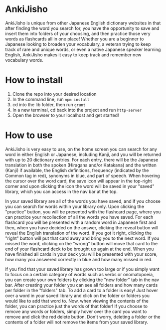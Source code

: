 # AnkiJisho

AnkiJisho is unique from other Japanese English dictionary websites in that after finding the word you search for, you have the opportunity to save and insert them into folders of your choosing, and then practice those very words as flashcards all in one place! Whether you are a beginner to Japanese looking to broaden your vocabulary, a veteran trying to keep track of rare and unique words, or even a native Japanese speaker learning English, AnkiJisho makes it easy to keep track and remember new vocabulary words.

# How to install

1. Clone the repo into your desired location
2. In the command line, run ```npm install```
3. cd into the lib folder, then run ```grunt```
4. In a new terminal, cd back into the project and run ```http-server```
5. Open the browser to your localhost and get started!

# How to use

AnkiJisho is very easy to use, on the home screen you can search for any word in either English or Japanese, including Kanji, and you will be returned with up to 20 dictionary entries. For each entry, there will be the Japanese translation in both the spoken (Hiragana and/or Katakana) and the written (Kanji) if available, the English definitions, frequency (indicated by the Common tag in red), synonyms in blue, and part of speech. When hovering the cursor over the word card, the save icon will appear in the top-right corner and upon clicking the icon the word will be saved in your "saved" library, which you can access in the nav bar at the top. 

In your saved library are all of the words you have saved, and if you choose you can search for words within your library only. Upon clicking the "practice" button, you will be presented with the flashcard page, where you can practice your recollection of all the words you have saved.
For each flashcard you will be presented with a random word in Japanese first and then, when you have decided on the answer, clicking the reveal button will reveal the English translation of the word. If you got it right, clicking the "right" button will put that card away and bring you to the next word. If you missed the word, clicking on the "wrong" button will move that card to the end of your flashcard deck to be brought up again at the end. When you have finished all cards in your deck you will be presented with your score, how many you answered correctly in blue and how many missed in red.

If you find that your saved library has grown too large or if you simply want to focus on a certain category of words such as verbs or onomatopoeia, you can create your own folders by clicking the "new folder" tab in the nav bar. After creating your folder you can see all folders and how many cards per folder in the "folders" tab. To add a card to a folder is easy! Just hover over a word in your saved library and click on the folder or folders you would like to add that word to. Now, when viewing the contents of the folder, you can practice just the words of that folder!
If you choose to remove any words or folders, simply hover over the card you want to remove and click the red delete button. Don't worry, deleting a folder or the contents of a folder will not remove the items from your saved library.
